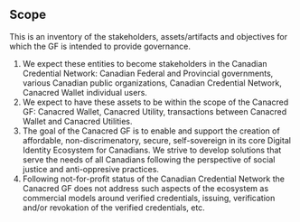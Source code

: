 ## Scope

This is an inventory of the stakeholders, assets/artifacts and objectives for which the GF is intended to provide governance.

1. We expect these entities to become stakeholders in the Canadian Credential Network: Canadian Federal and Provincial governments, various Canadian public organizations, Canadian Credential Network, Canacred Wallet individual users.
1. We expect to have these assets to be within the scope of the Canacred GF: Canacred Wallet, Canacred Utility, transactions between Canacred Wallet and Canacred Utilities.
1. The goal of the Canacred GF is to enable and support the creation of affordable, non-discrimenatory, secure, self-sovereign in its core Digital Identity Ecosystem for Canadians. We strive to develop solutions that serve the needs of all Canadians  following the perspective of social justice and  anti-oppresive practices.
1. Following not-for-profit status of the Canadian Credential Network the Canacred GF does not address such aspects of the ecosystem as commercial models around verified credentials, issuing, verification and/or revokation of the verified credentials, etc.
